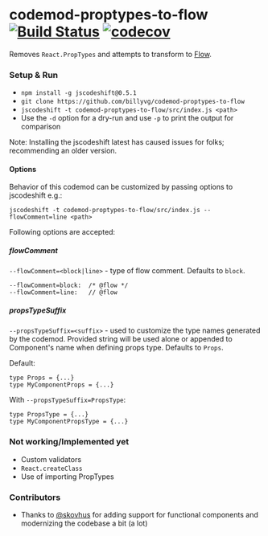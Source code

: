 


# codemod-proptypes-to-flow [![Build Status](https://travis-ci.org/billyvg/codemod-proptypes-to-flow.svg?branch=master)](https://travis-ci.org/billyvg/codemod-proptypes-to-flow) [![codecov](https://codecov.io/gh/billyvg/codemod-proptypes-to-flow/branch/master/graph/badge.svg)](https://codecov.io/gh/billyvg/codemod-proptypes-to-flow)

Removes `React.PropTypes` and attempts to transform to [Flow](http://flow.org/).

### Setup & Run
  * `npm install -g jscodeshift@0.5.1`
  * `git clone https://github.com/billyvg/codemod-proptypes-to-flow`
  * `jscodeshift -t codemod-proptypes-to-flow/src/index.js <path>`
  * Use the `-d` option for a dry-run and use `-p` to print the output
    for comparison

Note: Installing the jscodeshift latest has caused issues for folks; recommending an older version.

#### Options
Behavior of this codemod can be customized by passing options to jscodeshift e.g.:
```
jscodeshift -t codemod-proptypes-to-flow/src/index.js --flowComment=line <path>
```

Following options are accepted:

##### flowComment
`--flowComment=<block|line>` - type of flow comment. Defaults to `block`.

```
--flowComment=block:  /* @flow */
--flowComment=line:   // @flow
```

##### propsTypeSuffix
`--propsTypeSuffix=<suffix>` - used to customize the type names generated by the codemod. Provided string will be used alone or appended to Component's name when defining props type. Defaults to `Props`.

Default:
```
type Props = {...}
type MyComponentProps = {...}
```

With `--propsTypeSuffix=PropsType`:
```
type PropsType = {...}
type MyComponentPropsType = {...}
```

### Not working/Implemented yet
  * Custom validators
  * `React.createClass`
  * Use of importing PropTypes

### Contributors
  * Thanks to [@skovhus](https://github.com/skovhus) for adding support for functional components and modernizing the codebase a bit (a lot)
